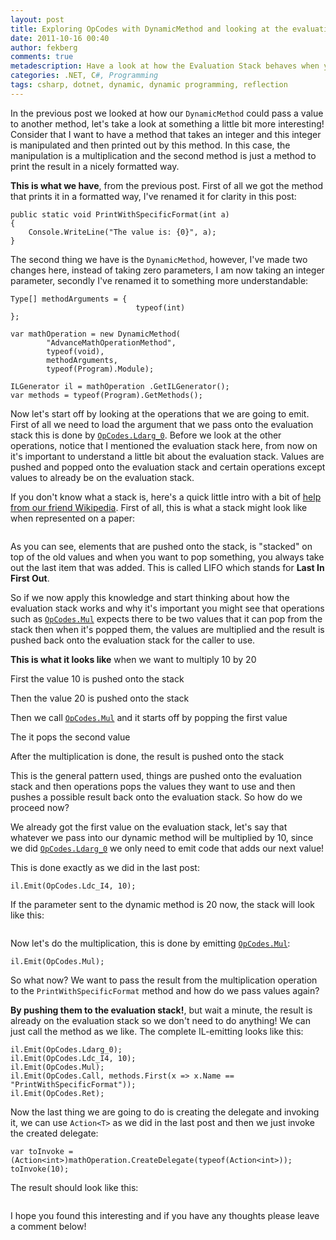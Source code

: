 ```yaml
---
layout: post
title: Exploring OpCodes with DynamicMethod and looking at the evaluation stack
date: 2011-10-16 00:40
author: fekberg
comments: true
metadescription: Have a look at how the Evaluation Stack behaves when you create a DynamicMethod with OpCodes
categories: .NET, C#, Programming
tags: csharp, dotnet, dynamic, dynamic programming, reflection
---
```

In the previous post we looked at how our `DynamicMethod` could pass a value to another method, let's take a look at something a little bit more interesting! Consider that I want to have a method that takes an integer and this integer is manipulated and then printed out by this method. In this case, the manipulation is a multiplication and the second method is just a method to print the result in a nicely formatted way.<!--excerpt-->

<strong>This is what we have</strong>, from the previous post. First of all we got the method that prints it in a formatted way, I've renamed it for clarity in this post:

	public static void PrintWithSpecificFormat(int a)
	{
	    Console.WriteLine("The value is: {0}", a);
	}

The second thing we have is the `DynamicMethod`, however, I've made two changes here, instead of taking zero parameters, I am now taking an integer parameter, secondly I've renamed it to something more understandable:

	Type[] methodArguments = { 
	                            typeof(int)
	};

	var mathOperation = new DynamicMethod(
	        "AdvanceMathOperationMethod",
	        typeof(void),
	        methodArguments,
	        typeof(Program).Module);

	ILGenerator il = mathOperation .GetILGenerator();
	var methods = typeof(Program).GetMethods();

Now let's start off by looking at the operations that we are going to emit. First of all we need to load the argument that we pass onto the evaluation stack this is done by <a href="http://msdn.microsoft.com/en-us/library/system.reflection.emit.opcodes.ldarg_0.aspx">`OpCodes.Ldarg_0`</a>. Before we look at the other operations, notice that I mentioned the evaluation stack here, from now on it's important to understand a little bit about the evaluation stack. Values are pushed and popped onto the evaluation stack and certain operations except values to already be on the evaluation stack.

If you don't know what a stack is, here's a quick little intro with a bit of <a href="http://en.wikipedia.org/wiki/Stack_(abstract_data_type)">help from our friend Wikipedia</a>. First of all, this is what a stack might look like when represented on a paper:

<img src="http://upload.wikimedia.org/wikipedia/commons/thumb/2/29/Data_stack.svg/200px-Data_stack.svg.png" alt="" />

As you can see, elements that are pushed onto the stack, is "stacked" on top of the old values and when you want to pop something, you always take out the last item that was added. This is called LIFO which stands for <strong>Last In First Out</strong>.

So if we now apply this knowledge and start thinking about how the evaluation stack works and why it's important you might see that operations such as <a href="http://msdn.microsoft.com/en-us/library/system.reflection.emit.opcodes.mul(v=vs.80).aspx">`OpCodes.Mul`</a> expects there to be two values that it can pop from the stack then when it's popped them, the values are multiplied and the result is pushed back onto the evaluation stack for the caller to use.

<strong>This is what it looks like</strong> when we want to multiply 10 by 20

First the value 10 is pushed onto the stack
<img src="http://dl.dropbox.com/u/4396175/evaluationstack/1.png" alt="" />

Then the value 20 is pushed onto the stack
<img src="http://dl.dropbox.com/u/4396175/evaluationstack/2.png" alt="" />

Then we call <a href="http://msdn.microsoft.com/en-us/library/system.reflection.emit.opcodes.mul(v=vs.80).aspx">`OpCodes.Mul`</a> and it starts off by popping the first value
<img src="http://dl.dropbox.com/u/4396175/evaluationstack/3.png" alt="" />

The it pops the second value
<img src="http://dl.dropbox.com/u/4396175/evaluationstack/4.png" alt="" />

After the multiplication is done, the result is pushed onto the stack
<img src="http://dl.dropbox.com/u/4396175/evaluationstack/5.png" alt="" />

This is the general pattern used, things are pushed onto the evaluation stack and then operations pops the values they want to use and then pushes a possible result back onto the evaluation stack. So how do we proceed now?

We already got the first value on the evaluation stack, let's say that whatever we pass into our dynamic method will be multiplied by 10, since we did <a href="http://msdn.microsoft.com/en-us/library/system.reflection.emit.opcodes.ldarg_0.aspx">`OpCodes.Ldarg_0`</a> we only need to emit code that adds our next value!

This is done exactly as we did in the last post:
	
	il.Emit(OpCodes.Ldc_I4, 10);

If the parameter sent to the dynamic method is 20 now, the stack will look like this:

<img src="http://dl.dropbox.com/u/4396175/evaluationstack/6.png" alt="" />

Now let's do the multiplication, this is done by emitting <a href="http://msdn.microsoft.com/en-us/library/system.reflection.emit.opcodes.mul(v=vs.80).aspx">`OpCodes.Mul`</a>: 

	il.Emit(OpCodes.Mul);

So what now? We want to pass the result from the multiplication operation to the `PrintWithSpecificFormat` method and how do we pass values again?

<strong>By pushing them to the evaluation stack!</strong>, but wait a minute, the result is already on the evaluation stack so we don't need to do anything! We can just call the method as we like. The complete IL-emitting looks like this:

	il.Emit(OpCodes.Ldarg_0);
	il.Emit(OpCodes.Ldc_I4, 10);
	il.Emit(OpCodes.Mul);
	il.Emit(OpCodes.Call, methods.First(x => x.Name == "PrintWithSpecificFormat"));
	il.Emit(OpCodes.Ret);

Now the last thing we are going to do is creating the delegate and invoking it, we can use `Action<T>` as we did in the last post and then we just invoke the created delegate:

	var toInvoke = (Action<int>)mathOperation.CreateDelegate(typeof(Action<int>));
	toInvoke(10);

The result should look like this:

<img src="http://dl.dropbox.com/u/4396175/evaluationstack/7.png" alt="" />

I hope you found this interesting and if you have any thoughts please leave a comment below!